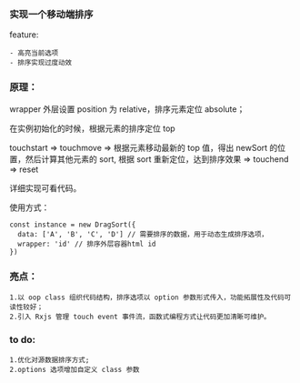 
### 实现一个移动端排序

feature:

    - 高亮当前选项
    - 排序实现过度动效

### 原理：

wrapper 外层设置 position 为 relative，排序元素定位 absolute；

在实例初始化的时候，根据元素的排序定位 top

touchstart => touchmove => 根据元素移动最新的 top 值，得出 newSort 的位置，然后计算其他元素的 sort, 根据 sort 重新定位，达到排序效果 => touchend => reset

详细实现可看代码。

使用方式：

    const instance = new DragSort({
      data: ['A', 'B', 'C', 'D'] // 需要排序的数据，用于动态生成排序选项，
      wrapper: 'id' // 排序外层容器html id
    })

### 亮点：

    1.以 oop class 组织代码结构，排序选项以 option 参数形式传入，功能拓展性及代码可读性较好；
    2.引入 Rxjs 管理 touch event 事件流，函数式编程方式让代码更加清晰可维护。

### to do:

    1.优化对源数据排序方式;
    2.options 选项增加自定义 class 参数
